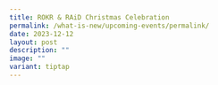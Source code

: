 ```yaml
---
title: ROKR & RAiD Christmas Celebration
permalink: /what-is-new/upcoming-events/permalink/
date: 2023-12-12
layout: post
description: ""
image: ""
variant: tiptap
---
```

